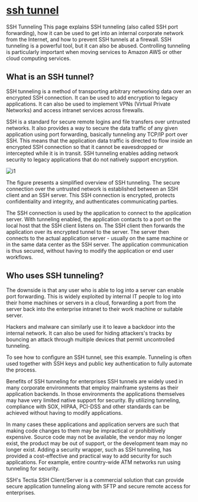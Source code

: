 # **[ssh tunnel](https://www.ssh.com/academy/ssh/tunneling)**

SSH Tunneling
This page explains SSH tunneling (also called SSH port forwarding), how it can be used to get into an internal corporate network from the Internet, and how to prevent SSH tunnels at a firewall. SSH tunneling is a powerful tool, but it can also be abused. Controlling tunneling is particularly important when moving services to Amazon AWS or other cloud computing services.

## What is an SSH tunnel?

SSH tunneling is a method of transporting arbitrary networking data over an encrypted SSH connection. It can be used to add encryption to legacy applications. It can also be used to implement VPNs (Virtual Private Networks) and access intranet services across firewalls.

SSH is a standard for secure remote logins and file transfers over untrusted networks. It also provides a way to secure the data traffic of any given application using port forwarding, basically tunneling any TCP/IP port over SSH. This means that the application data traffic is directed to flow inside an encrypted SSH connection so that it cannot be eavesdropped or intercepted while it is in transit. SSH tunneling enables adding network security to legacy applications that do not natively support encryption.

![i1](https://www.ssh.com/hubfs/Imported_Blog_Media/Securing_applications_with_ssh_tunneling___port_forwarding-2.png)

The figure presents a simplified overview of SSH tunneling. The secure connection over the untrusted network is established between an SSH client and an SSH server. This SSH connection is encrypted, protects confidentiality and integrity, and authenticates communicating parties.

The SSH connection is used by the application to connect to the application server. With tunneling enabled, the application contacts to a port on the local host that the SSH client listens on. The SSH client then forwards the application over its encrypted tunnel to the server. The server then connects to the actual application server - usually on the same machine or in the same data center as the SSH server. The application communication is thus secured, without having to modify the application or end user workflows.

## Who uses SSH tunneling?

The downside is that any user who is able to log into a server can enable port forwarding. This is widely exploited by internal IT people to log into their home machines or servers in a cloud, forwarding a port from the server back into the enterprise intranet to their work machine or suitable server.

Hackers and malware can similarly use it to leave a backdoor into the internal network. It can also be used for hiding attackers's tracks by bouncing an attack through multiple devices that permit uncontrolled tunneling.

To see how to configure an SSH tunnel, see this example. Tunneling is often used together with SSH keys and public key authentication to fully automate the process.

Benefits of SSH tunneling for enterprises
SSH tunnels are widely used in many corporate environments that employ mainframe systems as their application backends. In those environments the applications themselves may have very limited native support for security. By utilizing tunneling, compliance with SOX, HIPAA, PCI-DSS and other standards can be achieved without having to modify applications.

In many cases these applications and application servers are such that making code changes to them may be impractical or prohibitively expensive. Source code may not be available, the vendor may no longer exist, the product may be out of support, or the development team may no longer exist. Adding a security wrapper, such as SSH tunneling, has provided a cost-effective and practical way to add security for such applications. For example, entire country-wide ATM networks run using tunneling for security.

SSH's Tectia SSH Client/Server is a commercial solution that can provide secure application tunneling along with SFTP and secure remote access for enterprises.
